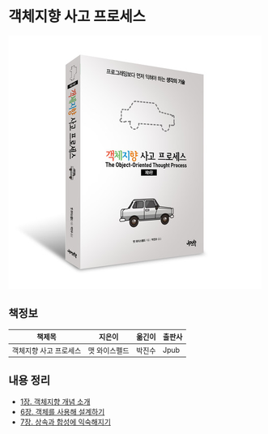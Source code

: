 # 객체지향 사고 프로세스

![표지](images/객체지향%20사고%20프로세스.jpeg)

## 책정보

|책제목|지은이|옮긴이|출판사|
|-----|-----|-----|-----|
|객체지향 사고 프로세스|맷 와이스펠드|박진수|Jpub|

## 내용 정리

- [1장. 객체지향 개념 소개](contents/chapter1.md)
- [6장. 객체를 사용해 설계하기](contents/chapter6.md)
- [7장. 상속과 합성에 익숙해지기](contents/chapter7.md)